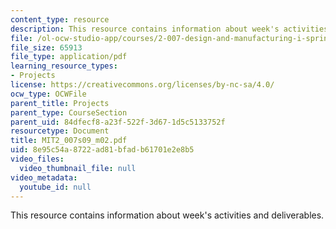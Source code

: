 ```yaml
---
content_type: resource
description: This resource contains information about week's activities and deliverables.
file: /ol-ocw-studio-app/courses/2-007-design-and-manufacturing-i-spring-2009/8e95c54a8722ad81bfadb61701e2e8b5_MIT2_007s09_m02.pdf
file_size: 65913
file_type: application/pdf
learning_resource_types:
- Projects
license: https://creativecommons.org/licenses/by-nc-sa/4.0/
ocw_type: OCWFile
parent_title: Projects
parent_type: CourseSection
parent_uid: 84dfecf8-a23f-522f-3d67-1d5c5133752f
resourcetype: Document
title: MIT2_007s09_m02.pdf
uid: 8e95c54a-8722-ad81-bfad-b61701e2e8b5
video_files:
  video_thumbnail_file: null
video_metadata:
  youtube_id: null
---
```

This resource contains information about week's activities and deliverables.